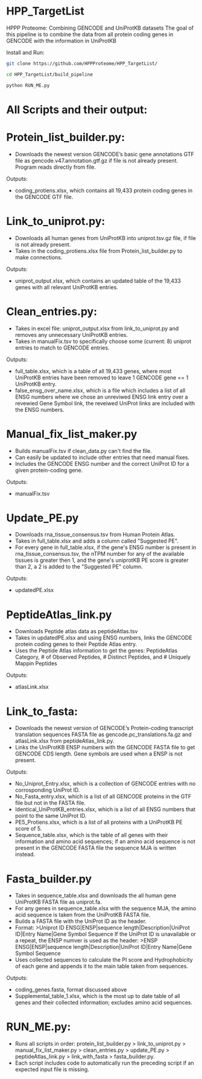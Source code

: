 # HPP_TargetList

HPPP Proteome: Combining GENCODE and UniProtKB datasets
The goal of this pipeline is to combine the data from all protein coding genes in GENCODE with the information in UniProtKB

Install and Run:
```bash
git clone https://github.com/HPPProteome/HPP_TargetList/ 

cd HPP_TargetList/build_pipeline 

python RUN_ME.py
```

# All Scripts and their output:

# Protein_list_builder.py:
-	Downloads the newest version GENCODE’s basic gene annotations GTF file as gencode.v47.annotation.gtf.gz if file is not already present. Program reads directly from file.

Outputs:
- coding_protiens.xlsx, which contains all 19,433 protein coding genes in the GENCODE GTF file.

# Link_to_uniprot.py:
-	Downloads all human genes from UniProtKB into  uniprot.tsv.gz file, if file is not already present.
-	Takes in the coding_protiens.xlsx file from Protein_list_builder.py to make connections.

Outputs: 
- uniprot_output.xlsx, which contains an updated table of the 19,433 genes with all relevant UniProtKB entries.

  
# Clean_entries.py:
-	Takes in excel file: uniprot_output.xlsx from link_to_uniprot.py and removes any unnecessary UniProtKB entries.
-	Takes in manualFix.tsv to specifically choose some (current: 8) uniprot entries to match to GENCODE entries.

Outputs:
-	full_table.xlsx, which is a table of all 19,433 genes, where most UniProtKB entries have been removed to leave 1 GENCODE gene == 1 UniProtKB entry.
- false_ensg_over_name.xlsx, which is a file which includes a list of all ENSG numbers where we chose an unreviwed ENSG link entry over a revewied Gene Symbol link, the reveiwed UniProt links are included with the ENSG numbers. 

# Manual_fix_list_maker.py
- Builds manualFix.tsv if clean_data.py can't find the file.
- Can easily be updated to include other entries that need manual fixes.
- Includes the GENCODE ENSG number and the correct UniProt ID for a given protein-coding gene.

Outputs:
- manualFix.tsv
  
# Update_PE.py
- Downloads rna_tissue_consensus.tsv from Human Protein Atlas.
- Takes in full_table.xlsx and adds a column called "Suggested PE".
- For every gene in full_table.xlsx, if the gene's ENSG number is present in rna_tissue_consensus.tsv, the nTPM number for any of the available tissues is greater then 1, and the gene's uniprotKB PE score is greater than 2, a 2 is added to the "Suggested PE" column.

Outputs:
- updatedPE.xlsx

# PeptideAtlas_link.py
- Downloads Peptide atlas data as peptideAtlas.tsv
- Takes in updatedPE.xlsx and using ENSG numbers, links the GENCODE protein coding genes to their Peptide Atlas entry.
- Uses the Peptide Atlas information to get the genes: PeptideAtlas Category, # of Observed Peptides, # Distinct Peptides, and # Uniquely Mappin Peptides

Outputs:
- atlasLink.xlsx

# Link_to_fasta:
-	Downloads the newest version of GENCODE’s Protein-coding transcript translation sequences FASTA file as gencode.pc_translations.fa.gz and atlasLink.xlsx from peptideAtlas_link.py.
-	 Links the UniProtKB ENSP numbers with the GENCODE FASTA file to get GENCODE CDS length. Gene symbols are used when a ENSP is not present.

Outputs:
-	No_Uniprot_Entry.xlsx, which is a collection of GENCODE entries with no corrosponding UniProt ID.
-	No_Fasta_entry.xlsx, which is a list of all GENCODE proteins in the GTF file but not in the FASTA file.
-	Identical_UniProtKB_entries.xlsx, which is a list of all ENSG numbers that point to the same UniProt ID.
-	PE5_Protiens.xlsx, which is a list of all proteins with a UniProtKB PE score of 5.
-	Sequence_table.xlsx, which is the table of all genes with their information and amino acid sequences; if an amino acid sequence is not present in the GENCODE FASTA file the sequence MJA is written instead.

# Fasta_builder.py
- Takes in sequence_table.xlsx and downloads the all human gene UniProtKB FASTA file as uniprot.fa.
- For any genes in sequence_table.xlsx with the sequence MJA, the amino acid sequence is taken from the UniProtKB FASTA file.
- Builds a FASTA file with the UniProt ID as the header.
- Format: >Uniprot ID ENSG|ENSP|sequence length|Description|UniProt ID|Entry Name|Gene Symbol
  Sequence
  If the UniProt ID is unavailable or a repeat, the ENSP numver is used as the header: >ENSP ENSG|ENSP|sequence length|Description|UniProt ID|Entry Name|Gene Symbol
  Sequence
- Uses collected sequences to calculate the PI score and Hydrophobicity of each gene and appends it to the main table taken from sequences.
  
Outputs: 
- coding_genes.fasta, format discussed above
- Supplemental_table_1.xlsx, which is the most up to date table of all genes and their collected information; excludes amino acid sequences.

# RUN_ME.py:
-	Runs all scripts in order: protein_list_builder.py > link_to_uniprot.py > manual_fix_list_maker.py > clean_entries.py > update_PE.py > peptideAtlas_link.py > link_with_fasta > fasta_builder.py.
-	Each script includes code to automatically run the preceding script if an expected input file is missing.


